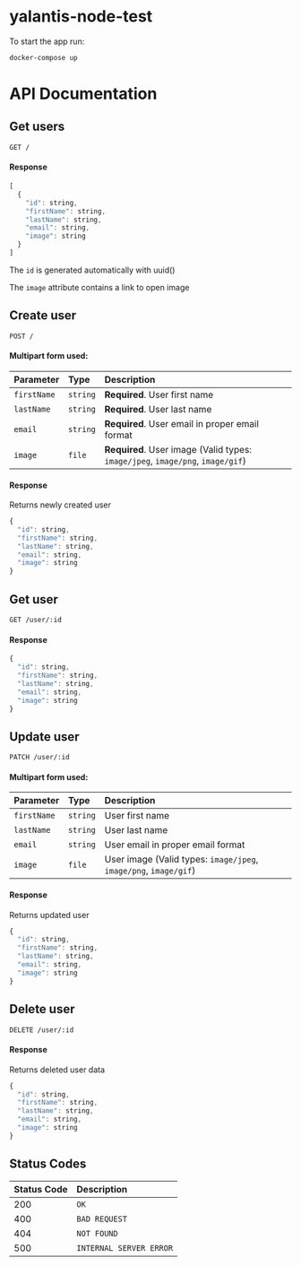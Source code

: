 # yalantis-node-test

To start the app run:

```sh
docker-compose up
```

# API Documentation

## Get users

```http
GET /
```

#### Response

```javascript
[
  {
    "id": string,
    "firstName": string,
    "lastName": string,
    "email": string,
    "image": string
  }
]
```

The `id` is generated automatically with uuid()

The `image` attribute contains a link to open image

## Create user

```http
POST /
```

#### Multipart form used:

| Parameter | Type | Description |
| :--- | :--- | :--- |
| `firstName` | `string` | **Required**. User first name |
| `lastName` | `string` | **Required**. User last name |
| `email` | `string` | **Required**. User email in proper email format |
| `image` | `file` | **Required**. User image (Valid types: `image/jpeg`, `image/png`, `image/gif`) |

#### Response

Returns newly created user

```javascript
{
  "id": string,
  "firstName": string,
  "lastName": string,
  "email": string,
  "image": string
}
```

## Get user

```http
GET /user/:id
```

#### Response

```javascript
{
  "id": string,
  "firstName": string,
  "lastName": string,
  "email": string,
  "image": string
}
```

## Update user

```http
PATCH /user/:id
```

#### Multipart form used:

| Parameter | Type | Description |
| :--- | :--- | :--- |
| `firstName` | `string` | User first name |
| `lastName` | `string` | User last name |
| `email` | `string` | User email in proper email format |
| `image` | `file` | User image (Valid types: `image/jpeg`, `image/png`, `image/gif`) |

#### Response

Returns updated user

```javascript
{
  "id": string,
  "firstName": string,
  "lastName": string,
  "email": string,
  "image": string
}
```

## Delete user

```http
DELETE /user/:id
```

#### Response

Returns deleted user data

```javascript
{
  "id": string,
  "firstName": string,
  "lastName": string,
  "email": string,
  "image": string
}
```

## Status Codes

| Status Code | Description |
| :--- | :--- |
| 200 | `OK` |
| 400 | `BAD REQUEST` |
| 404 | `NOT FOUND` |
| 500 | `INTERNAL SERVER ERROR` |
